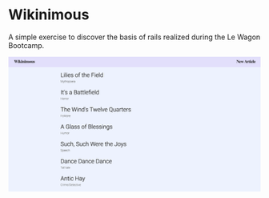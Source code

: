 <h1> Wikinimous </h1>

<p>A simple exercise to discover the basis of rails realized during the Le Wagon Bootcamp.</p>


![Screenshot of my Watch List.](app/assets/images/screenshot-wikinimous.png)
